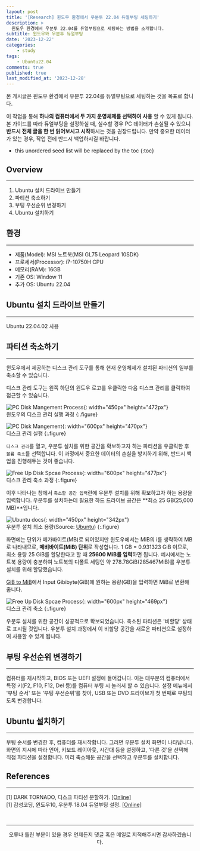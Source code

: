 ```yaml
---
layout: post
title: '[Research] 윈도우 환경에서 우분투 22.04 듀얼부팅 세팅하기'
description: >
  윈도우 환경에서 우분투 22.04를 듀얼부팅으로 세팅하는 방법을 소개합니다.
subtitle: 윈도우와 우분투 듀얼부팅
date: '2023-12-22'
categories:
    - study
tags:
    - Ubuntu22.04
comments: true
published: true
last_modified_at: '2023-12-28'
---
```


본 게시글은 윈도우 환경에서 우분투 22.04를 듀얼부팅으로 세팅하는 것을 목표로 합니다. 
   
이 작업을 통해 **하나의 컴퓨터에서 두 가지 운영체제를 선택하여 사용** 할 수 있게 됩니다. 본 가이드를 따라 듀얼부팅을 설정하실 때, 실수할 경우 PC 데이터가 손실될 수 있으니 **반드시 전체 글을 한 번 읽어보시고 시작**하시는 것을 권장드립니다. 만약 중요한 데이터가 있는 경우, 작업 전에 반드시 백업하시길 바랍니다.

* this unordered seed list will be replaced by the toc
{:toc}

## Overview

***

1. Ubuntu 설치 드라이브 만들기
2. 파티션 축소하기
3. 부팅 우선순위 변경하기
4. Ubuntu 설치하기
   
## 환경

***

* 제품(Model): MSI 노트북(MSI GL75 Leopard 10SDK)
* 프로세서(Processor): i7-10750H CPU
* 메모리(RAM): 16GB
* 기존 OS: Window 11
* 추가 OS: Ubuntu 22.04
   
## Ubuntu 설치 드라이브 만들기

***

Ubuntu 22.04.02 사용
   
## 파티션 축소하기

***

윈도우에서 제공하는 디스크 관리 도구를 통해 현재 운영체제가 설치된 파티션의 일부를 축소할 수 있습니다.
   
디스크 관리 도구는 왼쪽 하단의 윈도우 로고를 우클릭한 다음 디스크 관리를 클릭하여 접근할 수 있습니다.
   
![PC Disk Mangement Process](https://cdn.jsdelivr.net/gh/HayoonSong/Images-for-Github-Pages/study/research/2023-12-22-ubuntu_dual_booting/2_partition_hard_disk/1-1_disk_management.png?raw=true){: width="450px" height="472px"}   
윈도우의 디스크 관리 실행 과정
{:.figure}

![PC Disk Mangement](https://cdn.jsdelivr.net/gh/HayoonSong/Images-for-Github-Pages/study/research/2023-12-22-ubuntu_dual_booting/2_partition_hard_disk/1-2_disk_management.JPG?raw=true){: width="600px" height="470px"}   
디스크 관리 실행
{:.figure}

`디스크 관리`를 열고, 우분투 설치를 위한 공간을 확보하고자 하는 파티션을 우클릭한 후 `볼륨 축소`를 선택합니다. 이 과정에서 중요한 데이터의 손실을 방지하기 위해, 반드시 백업을 진행해두는 것이 좋습니다.

![Free Up Disk Spcae Process](https://cdn.jsdelivr.net/gh/HayoonSong/Images-for-Github-Pages/study/research/2023-12-22-ubuntu_dual_booting/2_partition_hard_disk/1-3_disk_management.JPG?raw=true){: width="600px" height="477px"}   
디스크 관리 축소 과정
{:.figure}

이후 나타나는 창에서 `축소할 공간 입력`란에 우분투 설치를 위해 확보하고자 하는 용량을 입력합니다. 우분투를 설치하는데 필요한 하드 드라이브 공간은 **최소 25 GB(25,000 MB)**입니다. 

![Ubuntu docs](https://cdn.jsdelivr.net/gh/HayoonSong/Images-for-Github-Pages/study/research/2023-12-22-ubuntu_dual_booting/2_partition_hard_disk/1-4_ubuntu_doc.png?raw=true){: width="450px" height="342px"}   
우분투 설치 최소 용량(Source: [Ubuntu](https://ubuntu.com/tutorials/install-ubuntu-desktop#1-overview))
{:.figure}


화면에는 단위가 메가바이트(MB)로 되어있지만 윈도우에서는 MiB의 i를 생략하여 MB로 나타내므로, **메비바이트(MiB) 단위**로 작성합니다. 1 GB = 0.931323 GiB 이므로, 최소 용량 25 GiB를 할당한다고 할 때 **25600 MiB를 입력**하면 됩니다. 예시에서는 노트북 용량이 충분하여 노트북의 디폴트 세팅인 약 278.78GiB(285467MiB)를 우분투 설치를 위해 할당했습니다. 

[GiB to MiB](https://www.dataunitconverter.com/gibibyte-to-mebibyte)에서 Input Gibibyte(GiB)에 원하는 용량(GB)을 입력하면 MiB로 변환해줍니다.

![Free Up Disk Spcae Process](https://cdn.jsdelivr.net/gh/HayoonSong/Images-for-Github-Pages/study/research/2023-12-22-ubuntu_dual_booting/2_partition_hard_disk/1-5_disk_management.JPG?raw=true){: width="600px" height="469px"}   
디스크 관리 축소
{:.figure}

우분투 설치를 위한 공간이 성공적으로 확보되었습니다. 축소된 파티션은 '비할당' 상태로 표시될 것입니다. 우분투 설치 과정에서 이 비할당 공간을 새로운 파티션으로 설정하여 사용할 수 있게 됩니다.

## 부팅 우선순위 변경하기

***

컴퓨터를 재시작하고, BIOS 또는 UEFI 설정에 들어갑니다. 이는 대부분의 컴퓨터에서 특정 키(F2, F10, F12, Del 등)를 컴퓨터 부팅 시 눌러서 할 수 있습니다. 설정 메뉴에서 '부팅 순서' 또는 '부팅 우선순위'를 찾아, USB 또는 DVD 드라이브가 첫 번째로 부팅되도록 변경합니다.

## Ubuntu 설치하기

***

부팅 순서를 변경한 후, 컴퓨터를 재시작합니다. 그러면 우분투 설치 화면이 나타납니다. 화면의 지시에 따라 언어, 키보드 레이아웃, 시간대 등을 설정하고, '다른 것'을 선택해 직접 파티션을 설정합니다. 미리 축소해둔 공간을 선택하고 우분투를 설치합니다.

## References

***

[1] DARK TORNADO, 디스크 파티션 분할하기. [[Online]](https://darktornado.github.io/blog/disk-partition/)   
[1] 감성코딩, 윈도우10, 우분투 18.04 듀얼부팅 설정. [[Online]](https://tlo-developer.tistory.com/96)   


<br>

***

<center>오류나 틀린 부분이 있을 경우 언제든지 댓글 혹은 메일로 지적해주시면 감사하겠습니다.</center>